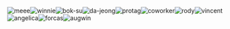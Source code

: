 ![meee](https://files.catbox.moe/15bi06.webp)![winnie](https://files.catbox.moe/x4i5mh.webp)![bok-su](https://files.catbox.moe/43gnc7.webp)![da-jeong](https://files.catbox.moe/wxcphu.webp)![protag](https://files.catbox.moe/52dr2m.webp)![coworker](https://files.catbox.moe/cs6iq8.webp)![rody](https://files.catbox.moe/a0kw97.webp)![vincent](https://files.catbox.moe/jdwnwp.webp)![angelica](https://files.catbox.moe/fez4kg.webp)![forcas](https://files.catbox.moe/qy8y8d.webp)![augwin](https://files.catbox.moe/ejoo2j.png)
